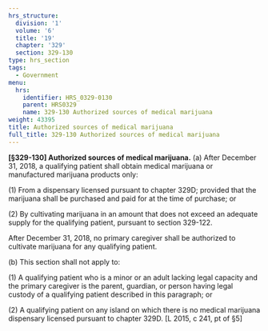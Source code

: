 ```yaml
---
hrs_structure:
  division: '1'
  volume: '6'
  title: '19'
  chapter: '329'
  section: 329-130
type: hrs_section
tags:
  - Government
menu:
  hrs:
    identifier: HRS_0329-0130
    parent: HRS0329
    name: 329-130 Authorized sources of medical marijuana
weight: 43395
title: Authorized sources of medical marijuana
full_title: 329-130 Authorized sources of medical marijuana
---
```

**[§329-130] Authorized sources of medical marijuana.** (a) After December 31, 2018, a qualifying patient shall obtain medical marijuana or manufactured marijuana products only:

(1) From a dispensary licensed pursuant to chapter 329D; provided that the marijuana shall be purchased and paid for at the time of purchase; or

(2) By cultivating marijuana in an amount that does not exceed an adequate supply for the qualifying patient, pursuant to section 329-122.

After December 31, 2018, no primary caregiver shall be authorized to cultivate marijuana for any qualifying patient.

(b) This section shall not apply to:

(1) A qualifying patient who is a minor or an adult lacking legal capacity and the primary caregiver is the parent, guardian, or person having legal custody of a qualifying patient described in this paragraph; or

(2) A qualifying patient on any island on which there is no medical marijuana dispensary licensed pursuant to chapter 329D. [L 2015, c 241, pt of §5]